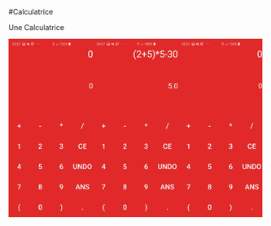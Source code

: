 #Calculatrice



Une Calculatrice



<div style="display:flex;">
<img alt="App image" src="Calc1.jpeg" width="33%">
<img alt="App image" src="Calc2.jpeg" width="33%">
<img alt="App image" src="Calc1.jpeg" width="33%">
</div>